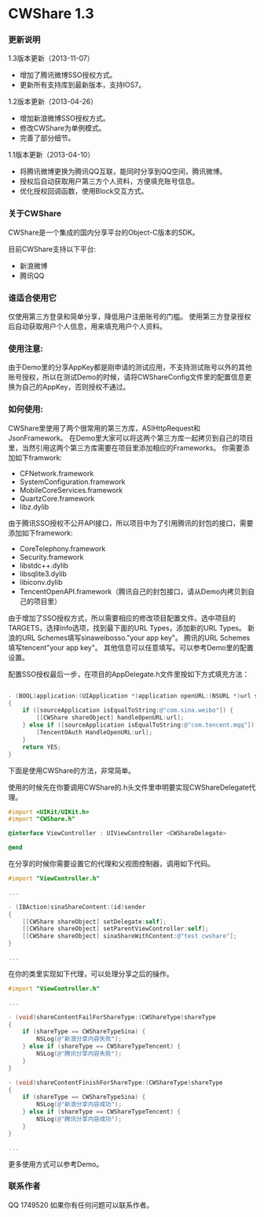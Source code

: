 CWShare 1.3
=======
### 更新说明
1.3版本更新（2013-11-07）
- 增加了腾讯微博SSO授权方式。
- 更新所有支持库到最新版本，支持IOS7。

1.2版本更新（2013-04-26）
- 增加新浪微博SSO授权方式。
- 修改CWShare为单例模式。
- 完善了部分细节。

1.1版本更新（2013-04-10）
- 将腾讯微博更换为腾讯QQ互联，能同时分享到QQ空间，腾讯微博。
- 授权后自动获取用户第三方个人资料，方便填充账号信息。
- 优化授权回调函数，使用Block交互方式。

### 关于CWShare
CWShare是一个集成的国内分享平台的Object-C版本的SDK。

目前CWShare支持以下平台:
- 新浪微博
- 腾讯QQ

### 谁适合使用它
仅使用第三方登录和简单分享，降低用户注册账号的门槛。
使用第三方登录授权后自动获取用户个人信息，用来填充用户个人资料。

### 使用注意:
由于Demo里的分享AppKey都是刚申请的测试应用，不支持测试账号以外的其他账号授权，所以在测试Demo的时候，请将CWShareConfig文件里的配置信息更换为自己的AppKey，否则授权不通过。

### 如何使用:
CWShare里使用了两个很常用的第三方库，ASIHttpRequest和JsonFramework。
在Demo里大家可以将这两个第三方库一起拷贝到自己的项目里，当然引用这两个第三方库需要在项目里添加相应的Frameworks。
你需要添加如下framwork:
- CFNetwork.framework
- SystemConfiguration.framework
- MobileCoreServices.framework
- QuartzCore.framework
- libz.dylib

由于腾讯SSO授权不公开API接口，所以项目中为了引用腾讯的封包的接口，需要添加如下framework:
- CoreTelephony.framework
- Security.framework
- libstdc++.dylib
- libsqlite3.dylib
- libiconv.dylib
- TencentOpenAPI.framework（腾讯自己的封包接口，请从Demo内拷贝到自己的项目里）

由于增加了SSO授权方式，所以需要相应的修改项目配置文件。选中项目的TARGETS，选择Info选项，找到最下面的URL Types，添加新的URL Types。
新浪的URL Schemes填写sinaweibosso."your app key"。
腾讯的URL Schemes填写tencent"your app key"。
其他信息可以任意填写。可以参考Demo里的配置设置。

配置SSO授权最后一步，在项目的AppDelegate.h文件里按如下方式填充方法：
```objective-c

- (BOOL)application:(UIApplication *)application openURL:(NSURL *)url sourceApplication:(NSString *)sourceApplication annotation:(id)annotation
{
    if ([sourceApplication isEqualToString:@"com.sina.weibo"]) {
        [[CWShare shareObject] handleOpenURL:url];
    } else if ([sourceApplication isEqualToString:@"com.tencent.mqq"]) {
        [TencentOAuth HandleOpenURL:url];
    }
    return YES;
}

```

下面是使用CWShare的方法，非常简单。

使用的时候先在你要调用CWShare的.h头文件里申明要实现CWShareDelegate代理。
```objective-c
#import <UIKit/UIKit.h>
#import "CWShare.h"

@interface ViewController : UIViewController <CWShareDelegate>

@end
```
在分享的时候你需要设置它的代理和父视图控制器，调用如下代码。
```objective-c
#import "ViewController.h"

...

- (IBAction)sinaShareContent:(id)sender
{
	[[CWShare shareObject] setDelegate:self];
    [[CWShare shareObject] setParentViewController:self];
    [[CWShare shareObject] sinaShareWithContent:@"test cwshare"];
}

...
```

在你的类里实现如下代理，可以处理分享之后的操作。
```objective-c
#import "ViewController.h"

...

- (void)shareContentFailForShareType:(CWShareType)shareType
{
    if (shareType == CWShareTypeSina) {
        NSLog(@"新浪分享内容失败");
    } else if (shareType == CWShareTypeTencent) {
        NSLog(@"腾讯分享内容失败");
    }
}

- (void)shareContentFinishForShareType:(CWShareType)shareType
{
    if (shareType == CWShareTypeSina) {
        NSLog(@"新浪分享内容成功");
    } else if (shareType == CWShareTypeTencent) {
        NSLog(@"腾讯分享内容成功");
    }
}

...
```
更多使用方式可以参考Demo。

### 联系作者
QQ 1749520
如果你有任何问题可以联系作者。
